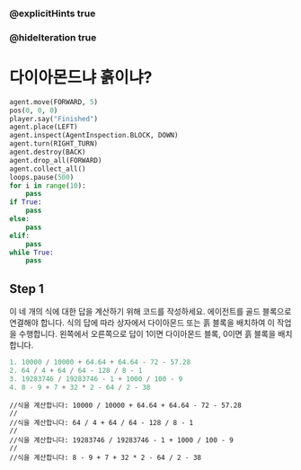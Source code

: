 ### @explicitHints true
### @hideIteration true 

# 다이아몬드냐 흙이냐?

```python
agent.move(FORWARD, 5)
pos(0, 0, 0)
player.say("Finished")
agent.place(LEFT)
agent.inspect(AgentInspection.BLOCK, DOWN) 
agent.turn(RIGHT_TURN)
agent.destroy(BACK)
agent.drop_all(FORWARD)
agent.collect_all()
loops.pause(500)
for i in range(10):
    pass
if True: 
    pass
else: 
    pass
elif:
    pass
while True:
    pass
```

## Step 1
이 네 개의 식에 대한 답을 계산하기 위해 코드를 작성하세요. 에이전트를 골드 블록으로 연결해야 합니다. 식의 답에 따라 상자에서 다이아몬드 또는 흙 블록을 배치하여 이 작업을 수행합니다. 왼쪽에서 오른쪽으로 답이 1이면 다이아몬드 블록, 0이면 흙 블록을 배치합니다.
```python
1. 10000 / 10000 + 64.64 + 64.64 - 72 - 57.28
2. 64 / 4 + 64 / 64 - 128 / 8 - 1
3. 19283746 / 19283746 - 1 + 1000 / 100 - 9
4. 8 - 9 + 7 + 32 * 2 - 64 / 2 - 38
```
```template
//식을 계산합니다: 10000 / 10000 + 64.64 + 64.64 - 72 - 57.28 
//
//식을 계산합니다: 64 / 4 + 64 / 64 - 128 / 8 - 1 
//
//식을 계산합니다: 19283746 / 19283746 - 1 + 1000 / 100 - 9
//
//식을 계산합니다: 8 - 9 + 7 + 32 * 2 - 64 / 2 - 38 
```


